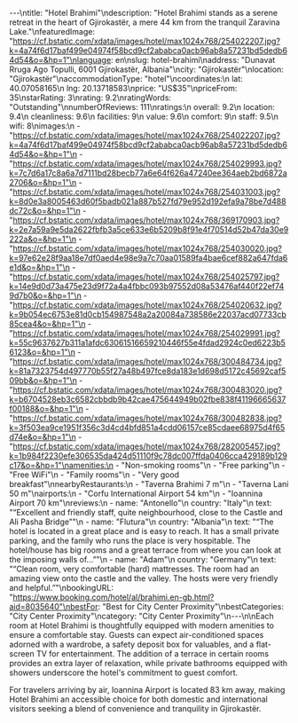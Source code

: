 ---\ntitle: "Hotel Brahimi"\ndescription: "Hotel Brahimi stands as a serene retreat in the heart of Gjirokastër, a mere 44 km from the tranquil Zaravina Lake."\nfeaturedImage: "https://cf.bstatic.com/xdata/images/hotel/max1024x768/254022207.jpg?k=4a74f6d17baf499e04974f58bcd9cf2ababca0acb96ab8a57231bd5dedb64d54&o=&hp=1"\nlanguage: en\nslug: hotel-brahimi\naddress: "Dunavat Rruga Ago Topulli, 6001 Gjirokastër, Albania"\ncity: "Gjirokastër"\nlocation: "Gjirokastër"\naccommodationType: "hotel"\ncoordinates:\n  lat: 40.07058165\n  lng: 20.13718583\nprice: "US$35"\npriceFrom: 35\nstarRating: 3\nrating: 9.2\nratingWords: "Outstanding"\nnumberOfReviews: 111\nratings:\n  overall: 9.2\n  location: 9.4\n  cleanliness: 9.6\n  facilities: 9\n  value: 9.6\n  comfort: 9\n  staff: 9.5\n  wifi: 8\nimages:\n  - "https://cf.bstatic.com/xdata/images/hotel/max1024x768/254022207.jpg?k=4a74f6d17baf499e04974f58bcd9cf2ababca0acb96ab8a57231bd5dedb64d54&o=&hp=1"\n  - "https://cf.bstatic.com/xdata/images/hotel/max1024x768/254029993.jpg?k=7c7d6a17c8a6a7d7111bd28becb77a6e64f626a47240ee364aeb2bd6872a2706&o=&hp=1"\n  - "https://cf.bstatic.com/xdata/images/hotel/max1024x768/254031003.jpg?k=8d0e3a8005463d60f5badb021a887b527fd79e952d192efa9a78be7d488dc72c&o=&hp=1"\n  - "https://cf.bstatic.com/xdata/images/hotel/max1024x768/369170903.jpg?k=2e7a59a9e5da2622fbfb3a5ce633e6b5209b8f91e4f70514d52b47da30e9222a&o=&hp=1"\n  - "https://cf.bstatic.com/xdata/images/hotel/max1024x768/254030020.jpg?k=97e62e28f9aa18e7df0aed4e98e9a7c70aa01589fa4bae6cef882a647fda6e1d&o=&hp=1"\n  - "https://cf.bstatic.com/xdata/images/hotel/max1024x768/254025797.jpg?k=14e9d0d73a475e23d9f72a4a4fbbc093b97552d08a53476af440f22ef749d7b0&o=&hp=1"\n  - "https://cf.bstatic.com/xdata/images/hotel/max1024x768/254020632.jpg?k=9b054ec6753e81d0cb154987548a2a20084a738586e22037acd07733cb85cea4&o=&hp=1"\n  - "https://cf.bstatic.com/xdata/images/hotel/max1024x768/254029991.jpg?k=55c9637627b311a1afdc63061516659210446f55e4fdad2924c0ed6223b56123&o=&hp=1"\n  - "https://cf.bstatic.com/xdata/images/hotel/max1024x768/300484734.jpg?k=81a7323754d497770b55f27a48b497fce8da183e1d698d5172c45692caf509bb&o=&hp=1"\n  - "https://cf.bstatic.com/xdata/images/hotel/max1024x768/300483020.jpg?k=b6704528eb3c6582cbbdb9b42cae475644949b02fbe838f41196665637f00188&o=&hp=1"\n  - "https://cf.bstatic.com/xdata/images/hotel/max1024x768/300482838.jpg?k=3f503ea9ce1951f356c3d4cd4bfd851a4cdd06157ce85cdaee68975d4f65d74e&o=&hp=1"\n  - "https://cf.bstatic.com/xdata/images/hotel/max1024x768/282005457.jpg?k=1b984f2230efe306535da424d51110f9c78dc007ffda0406cca429189b129c17&o=&hp=1"\namenities:\n  - "Non-smoking rooms"\n  - "Free parking"\n  - "Free WiFi"\n  - "Family rooms"\n  - "Very good breakfast"\nnearbyRestaurants:\n  - "Taverna Brahimi 7 m"\n  - "Taverna Lani 50 m"\nairports:\n  - "Corfu International Airport 54 km"\n  - "Ioannina Airport 70 km"\nreviews:\n  - name: "Antonello"\n    country: "Italy"\n    text: "“Excellent and friendly staff, quite neighbourhood, close to the Castle and Ali Pasha Bridge”"\n  - name: "Flutura"\n    country: "Albania"\n    text: "“The hotel is located in a great place and is easy to reach. It has a small private parking, and the family who runs the place is very hospitable. The hotel/house has big rooms and a great terrace from where you can look at the imposing walls of...”"\n  - name: "Adam"\n    country: "Germany"\n    text: "“Clean room, very comfortable (hard) mattresses. The room had an amazing view onto the castle and the valley. The hosts were very friendly and helpful.”"\nbookingURL: "https://www.booking.com/hotel/al/brahimi.en-gb.html?aid=8035640"\nbestFor: "Best for City Center Proximity"\nbestCategories: "City Center Proximity"\ncategory: "City Center Proximity"\n---\n\nEach room at Hotel Brahimi is thoughtfully equipped with modern amenities to ensure a comfortable stay. Guests can expect air-conditioned spaces adorned with a wardrobe, a safety deposit box for valuables, and a flat-screen TV for entertainment. The addition of a terrace in certain rooms provides an extra layer of relaxation, while private bathrooms equipped with showers underscore the hotel's commitment to guest comfort.

For travelers arriving by air, Ioannina Airport is located 83 km away, making Hotel Brahimi an accessible choice for both domestic and international visitors seeking a blend of convenience and tranquility in Gjirokastër.